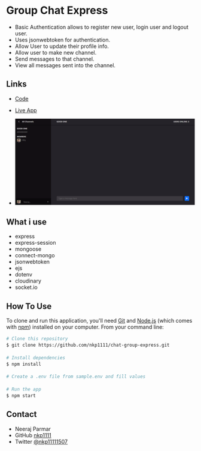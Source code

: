 # Group Chat Express

- Basic Authentication allows to register new user, login user and logout user.
- Uses jsonwebtoken for authentication.
- Allow User to update their profile info.
- Allow user to make new channel.
- Send messages to that channel.
- View all messages sent into the channel.

## Links

- [Code](https://github.com/nkp1111/chat-group-express)
- [Live App](https://chat-group-express.vercel.app/)

- ![screenshot](./static/images/Screenshot%202023-05-15%20134827.png)

## What i use

- express
- express-session
- mongoose
- connect-mongo
- jsonwebtoken
- ejs
- dotenv
- cloudinary
- socket.io

## How To Use

To clone and run this application, you'll need [Git](https://git-scm.com) and [Node.js](https://nodejs.org/en/download/) (which comes with [npm](http://npmjs.com)) installed on your computer. From your command line:

```bash
# Clone this repository
$ git clone https://github.com/nkp1111/chat-group-express.git

# Install dependencies
$ npm install

# Create a .env file from sample.env and fill values

# Run the app
$ npm start
```

## Contact

- Neeraj Parmar
- GitHub [nkp1111](https://github.com/nkp1111)
- Twitter [@nkp11111507](https://twitter.com/@nkp11111507)
